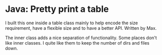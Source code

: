 # Java: Pretty print a table
I built this one inside a table class mainly to help encode the size requirement, have a flexible size and to have a better API. Written by Max.

The inner class adds a nice separation of functionality. Some places don't like inner classes. I quite like them to keep the number of dirs and files down. 